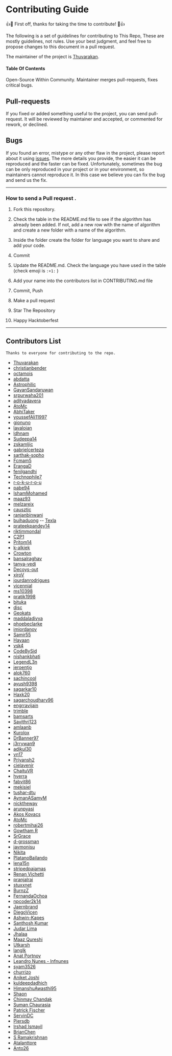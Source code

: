 # Contributing Guide
:+1::tada: First off, thanks for taking the time to contribute! :tada::+1:

The following is a set of guidelines for contributing to This Repo, These are mostly guidelines, not rules. Use your best judgment, and feel free to propose changes to this document in a pull request.

The maintainer of the project is [Thuvarakan](https://github.com/Thuva4).

#### Table Of Contents
Open-Source Within Community.  Maintainer merges pull-requests, fixes critical bugs.

Pull-requests
-------------

If you fixed or added something useful to the project, you can send pull-request. It will be reviewed by maintainer and accepted, or commented for rework, or declined.

Bugs
----

If you found an error, mistype or any other flaw in the project, please report about it using [issues](https://github.com/Thuva4/Algorithms_Example/issues).
The more details you provide, the easier it can be reproduced and the faster can be fixed.
Unfortunately, sometimes the bug can be only reproduced in your project or in your environment, so maintainers cannot reproduce it. In this case we believe you can fix the bug and send us the fix.

*******
### How to send a Pull request .

1. Fork this repository.

2. Check the table in the README.md file to see if the algorithm has already been added. If not, add a new row with the name of algorithm and create a new folder with a name of the algorithm.

3. Inside the folder create the folder for language you want to share and add your code.

4. Commit

5. Update the README.md. Check the language you have used in the table (check emoji is ``:+1:`` )

6. Add your name into the contributors list in CONTRIBUTING.md file

7. Commit, Push

8. Make a pull request

9. Star The Repository

10. Happy Hacktoberfest


*******
## Contributors List
	Thanks to everyone for contributing to the repo.

- [Thuvarakan](https://github.com/Thuva4)
- [christianbender](https://github.com/christianbender)
- [octamois](https://github.com/octamois)
- [abdatta](https://github.com/abdatta)
- [Astrophilic](https://github.com/Astrophilic)
- [GayanSandaruwan](https://github.com/GayanSandaruwan)
- [srpurwaha201](https://github.com/srpurwaha201)
- [adityadavera](https://github.com/adityadavera)
- [AtoMc](https://github.com/AtoMc)
- [AbhiTaker](https://github.com/AbhiTaker)
- [youssefAli11997](https://github.com/youssefAli11997)
- [gionuno](https://github.com/gionuno)
- [lavalojan](https://github.com/lavalojan)
- [ldhnam](https://github.com/ldhnam)
- [Sudeepa14](https://github.com/Sudeepa14)
- [zskamljic](https://github.com/zskamljic)
- [gabrielcerteza](https://github.com/gabrielcerteza)
- [sarthak-sopho](https://github.com/sarthak-sopho)
- [Fcmam5](https://github.com/Fcmam5)
- [ErangaD](https://github.com/ErangaD)
- [fenilgandhi](https://github.com/fenilgandhi)
- [Technophile7](https://github.com/Technophile7)
- [r-o-k-u-r-o-u](https://github.com/r-o-k-u-r-o-u)
- [pabe94](https://github.com/pabe94)
- [IshamMohamed](https://github.com/IshamMohamed)
- [maaz93](https://github.com/maaz93)
- [melzareix](https://github.com/melzareix)
- [causztic](https://github.com/causztic)
- [ranjanbinwani](https://github.com/ranjanbinwani)
- [buihaduong](https://github.com/buihaduong)
-- [Texla](https://github.com/Texla)
- [prateekpandey14](https://github.com/prateekpandey14)
- [riktimmondal](https://github.com/riktimmondal)
- [C2P1](https://github.com/C2P1)
- [Pritom14](https://github.com/Pritom14)
- [k-alkiek](https://github.com/k-alkiek)
- [Crowton](https://github.com/Crowton)
- [bansalraghav](https://github.com/bansalraghav)
- [tanya-vedi](https://github.com/tanya-vedi)
- [Decoys-out](https://github.com/Decoys-out)
- [xiroV](https://github.com/xiroV)
- [jourdanrodrigues](https://github.com/jourdanrodrigues)
- [vicennial](https://github.com/vicennial)
- [ms10398](https://github.com/ms10398)
- [pratik1998](https://github.com/pratik1998)
- [bituka](https://github.com/bituka)
- [disc](https://github.com/disc)
- [Geokats](https://github.com/Geokats)
- [maddaladivya](https://github.com/maddaladivya)
- [phoebeclarke](https://github.com/phoebeclarke)
- [imiordanov](https://github.com/imiordanov)
- [Samir55](https://github.com/Samir55)
- [Hayaan](https://github.com/Hayaan)
- [vsk4](https://github.com/vsk4)
- [CodeBySid](https://github.com/CodeBySid)
- [nishankbhati](https://github.com/nishankbhati)
- [LegendL3n](https://github.com/LegendL3n)
- [jeroentjo](https://github.com/jeroentjo)
- [alok760](https://github.com/alok760)
- [sachincool](https://github.com/sachincool)
- [ayush9398](https://github.com/ayush9398)
- [sagarkar10](https://github.com/sagarkar10)
- [Haxk20](https://github.com/Haxk20)
- [sagarchoudhary96](https://github.com/sagarchoudhary96)
- [engrravijain](https://github.com/engrravijain)
- [trimble](https://github.com/trimble)
- [bamsarts](https://github.com/bamsarts)
- [Savithri123](https://github.com/Savithri123)
- [amlaanb](https://github.com/amlaanb)
- [Kurolox](https://github.com/Kurolox)
- [DrBanner97](https://github.com/DrBanner97)
- [j3rrywan9](https://github.com/j3rrywan9)
- [adikul30](https://github.com/adikul30)
- [vn17](https://github.com/vn17)
- [Priyansh2](https://github.com/Priyansh2)
- [cielavenir](https://github.com/cielavenir)
- [ChaituVR](https://github.com/ChaituVR)
- [hyerra](https://github.com/hyerra)
- [fabvit86](https://github.com/fabvit86)
- [mekisiel](https://github.com/mekisiel)
- [tushar-dtu](https://github.com/tushar-dtu)
- [AymanASamyM](https://github.com/AymanASamyM)
- [nicktheway](https://github.com/nicktheway)
- [arunpyasi](https://github.com/arunpyasi)
- [Akos Kovacs](https://github.com/plaidshirtakos)
- [AtoMc](https://github.com/AtoMc)
- [robertmihai26](https://github.com/robertmihai26)
- [Gowtham R](https://github.com/gowtham1997)
- [SrGrace](https://github.com/SrGrace)
- [d-grossman](https://github.com/d-grossman)
- [javmonisu](https://github.com/javmonisu)
- [Nikita](https://github.com/j07nikita)
- [PlatanoBailando](https://github.com/PlatanoBailando)
- [lena15n](https://github.com/lena15n)
- [stripedpajamas](https://github.com/stripedpajamas)
- [Renan Vichetti](https://github.com/rvconessa)
- [pranjalrai](https://github.com/pranjalrai)
- [stuxxnet](https://github.com/stuxxnet42)
- [BurnzZ](https://github.com/BurnzZ)
- [FernandaOchoa](https://github.com/FernandaOchoa)
- [npcoder2k14](https://github.com/npcoder2k14)
- [Jaernbrand](https://github.com/Jaernbrand)
- [DiegoVicen](https://github.com/DiegoVicen)
- [Ashwin-Kapes](https://github.com/Ashwin-Kapes)
- [Santhosh Kumar](https://github.com/santhoshsamy29)
- [Judar Lima](https://github.com/judarlima)
- [Jhalaa](https://github.com/jhalaa)
- [Maaz Qureshi](https://github.com/maazsq)
- [Utkarsh](https://github.com/utkarshmani1997)
- [langlk](https://github.com/langlk)
- [Anat Portnoy](https://github.com/Anat-Port)
- [Leandro Nunes - lnfnunes](https://github.com/lnfnunes)
- [syam3526](https://github.com/syam3526)
- [churrizo](https://github.com/churrizo)
- [Aniket Joshi](https://github.com/aniket7joshi)
- [kuldeepdadhich](https://github.com/kuldeepdadhich)
- [HimanshuAwasthi95](https://github.com/HimanshuAwasthi95)
- [Shaon](https://github.com/me-shaon)
- [Chinmay Chandak](https://github.com/CCAtAlvis)
- [Suman Chaurasia](https://github.com/bzero0)
- [Patrick Fischer](https://github.com/patFish)
- [ServinDC](https://github.com/ServinDC)
- [Piersdb](https://github.com/piersdb)
- [Irshad Ismayil](https://github.com/irshadshalu)
- [BrianChen](https://github.com/brianchen)
- [S Ramakrishnan](https://github.com/sramakrishnan247)
- [Atalanttore](https://github.com/Atalanttore)
- [Anto26](https://github.com/Anto26)
